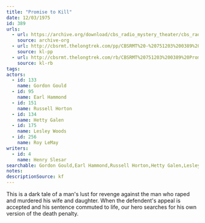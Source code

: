 ```yaml
---
title: "Promise to Kill"
date: 12/03/1975
id: 389
urls: 
  - url: https://archive.org/download/cbs_radio_mystery_theater/cbs_radio_mystery_theater-0351-0400.zip/cbs_radio_mystery_theater-0351-0400%2Fcbsrmt_0389_promise_to_kill.mp3
    source: archive-org
  - url: http://cbsrmt.thelongtrek.com/pp/CBSRMT%20-%20751203%200389%20Promise%20to%20Kill_pp.mp3
    source: kl-pp
  - url: http://cbsrmt.thelongtrek.com/rb/CBSRMT%20751203%200389%20Promise%20to%20Kill_wuwm%20repeat%20from%205_12_76.mp3
    source: kl-rb
tags: 
actors:  
  - id: 133
    name: Gordon Gould  
  - id: 95
    name: Earl Hammond  
  - id: 151
    name: Russell Horton  
  - id: 134
    name: Hetty Galen  
  - id: 175
    name: Lesley Woods  
  - id: 256
    name: Roy LeMay
writers:  
  - id: 4
    name: Henry Slesar
searchable: Gordon Gould,Earl Hammond,Russell Horton,Hetty Galen,Lesley Woods,Roy LeMay Henry Slesar
notes: 
descriptionSource: kf
---
```

This is a dark tale of a man's lust for revenge against the man who raped and murdered his wife and daughter. When the defendent's appeal is accepted and his sentence commuted to life, our hero searches for his own version of the death penalty.